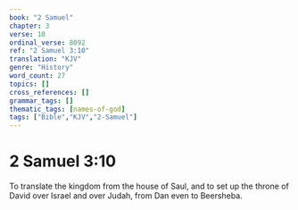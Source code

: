 ```yaml
---
book: "2 Samuel"
chapter: 3
verse: 10
ordinal_verse: 8092
ref: "2 Samuel 3:10"
translation: "KJV"
genre: "History"
word_count: 27
topics: []
cross_references: []
grammar_tags: []
thematic_tags: [names-of-god]
tags: ["Bible","KJV","2-Samuel"]
---
```


# 2 Samuel 3:10

To translate the kingdom from the house of Saul, and to set up the throne of David over Israel and over Judah, from Dan even to Beersheba.
